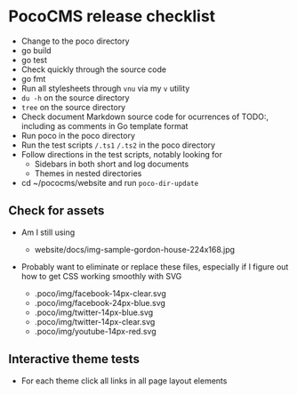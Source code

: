 # PocoCMS release checklist

* Change to the poco directory
* go build
* go test
* Check quickly through the source code
* go fmt
* Run all stylesheets through `vnu` via my `v` utility
* `du -h` on the source directory
* `tree` on the source directory
* Check document Markdown source code for ocurrences of TODO:, 
including as comments in Go template format
* Run poco in the poco directory
* Run the test scripts `/.ts1` `/.ts2` in the poco directory
* Follow directions in the test scripts, notably looking for
  - Sidebars in both short and log documents
  - Themes in nested directories
* cd ~/pococms/website and run `poco-dir-update`

## Check for assets
* Am I still using
  - website/docs/img-sample-gordon-house-224x168.jpg

* Probably want to eliminate or replace these files, especially if I figure out how to get CSS working smoothly with SVG
	- .poco/img/facebook-14px-clear.svg
	- .poco/img/facebook-24px-blue.svg
	- .poco/img/twitter-14px-blue.svg
	- .poco/img/twitter-14px-clear.svg
	- .poco/img/youtube-14px-red.svg


## Interactive theme tests
* For each theme click all links in all page layout elements

